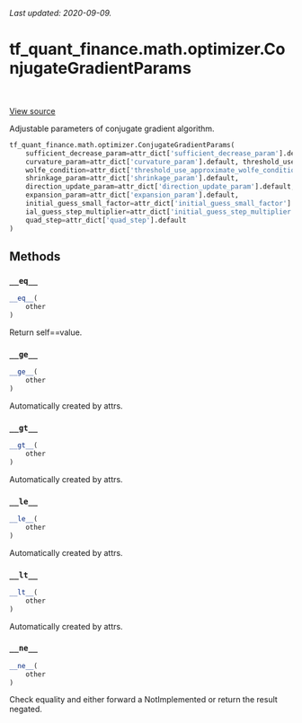 <!--
This file is generated by a tool. Do not edit directly.
For open-source contributions the docs will be updated automatically.
-->

*Last updated: 2020-09-09.*

<div itemscope itemtype="http://developers.google.com/ReferenceObject">
<meta itemprop="name" content="tf_quant_finance.math.optimizer.ConjugateGradientParams" />
<meta itemprop="path" content="Stable" />
<meta itemprop="property" content="__eq__"/>
<meta itemprop="property" content="__ge__"/>
<meta itemprop="property" content="__gt__"/>
<meta itemprop="property" content="__init__"/>
<meta itemprop="property" content="__le__"/>
<meta itemprop="property" content="__lt__"/>
<meta itemprop="property" content="__ne__"/>
</div>

# tf_quant_finance.math.optimizer.ConjugateGradientParams

<!-- Insert buttons and diff -->

<table class="tfo-notebook-buttons tfo-api" align="left">
</table>

<a target="_blank" href="https://github.com/google/tf-quant-finance/blob/master/tf_quant_finance/math/optimizer/conjugate_gradient.py">View source</a>



Adjustable parameters of conjugate gradient algorithm.

```python
tf_quant_finance.math.optimizer.ConjugateGradientParams(
    sufficient_decrease_param=attr_dict['sufficient_decrease_param'].default,
    curvature_param=attr_dict['curvature_param'].default, threshold_use_approximate_
    wolfe_condition=attr_dict['threshold_use_approximate_wolfe_condition'].default,
    shrinkage_param=attr_dict['shrinkage_param'].default,
    direction_update_param=attr_dict['direction_update_param'].default,
    expansion_param=attr_dict['expansion_param'].default,
    initial_guess_small_factor=attr_dict['initial_guess_small_factor'].default, init
    ial_guess_step_multiplier=attr_dict['initial_guess_step_multiplier'].default,
    quad_step=attr_dict['quad_step'].default
)
```



<!-- Placeholder for "Used in" -->


## Methods

<h3 id="__eq__"><code>__eq__</code></h3>

```python
__eq__(
    other
)
```

Return self==value.


<h3 id="__ge__"><code>__ge__</code></h3>

```python
__ge__(
    other
)
```

Automatically created by attrs.


<h3 id="__gt__"><code>__gt__</code></h3>

```python
__gt__(
    other
)
```

Automatically created by attrs.


<h3 id="__le__"><code>__le__</code></h3>

```python
__le__(
    other
)
```

Automatically created by attrs.


<h3 id="__lt__"><code>__lt__</code></h3>

```python
__lt__(
    other
)
```

Automatically created by attrs.


<h3 id="__ne__"><code>__ne__</code></h3>

```python
__ne__(
    other
)
```

Check equality and either forward a NotImplemented or return the result
negated.



